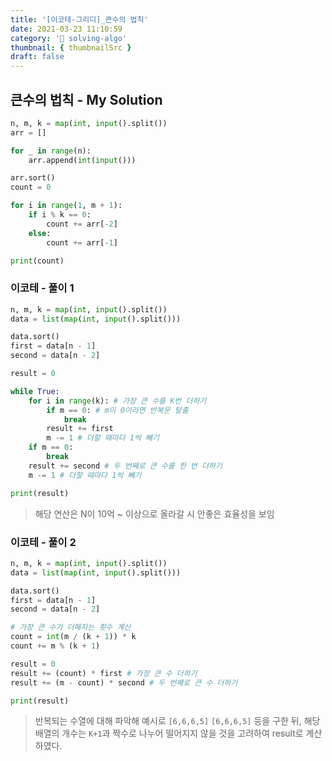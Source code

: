 ```yaml
---
title: '[이코테-그리디]_큰수의 법칙'
date: 2021-03-23 11:10:59
category: '💯 solving-algo'
thumbnail: { thumbnailSrc }
draft: false
---
```


## 큰수의 법칙 - My Solution

```python
n, m, k = map(int, input().split())
arr = []

for _ in range(n):
    arr.append(int(input()))

arr.sort()
count = 0

for i in range(1, m + 1):
    if i % k == 0:
        count += arr[-2]
    else:
        count += arr[-1]

print(count)
```

### 이코테 - 풀이 1

```python
n, m, k = map(int, input().split())
data = list(map(int, input().split()))

data.sort()
first = data[n - 1]
second = data[n - 2]

result = 0

while True:
    for i in range(k): # 가장 큰 수를 K번 더하기
        if m == 0: # m이 0이라면 반복문 탈출
            break
        result += first
        m -= 1 # 더할 때마다 1씩 빼기
    if m == 0:
        break
    result += second # 두 번째로 큰 수를 한 번 더하기
    m -= 1 # 더할 때마다 1씩 빼기

print(result)
```

> 해당 연산은 N이 10억 ~ 이상으로 올라갈 시 안좋은 효율성을 보임

### 이코테 - 풀이 2

```python
n, m, k = map(int, input().split())
data = list(map(int, input().split()))

data.sort()
first = data[n - 1]
second = data[n - 2]

# 가장 큰 수가 더해지는 횟수 계산
count = int(m / (k + 1)) * k
count += m % (k + 1)

result = 0
result += (count) * first # 가장 큰 수 더하기
result += (m - count) * second # 두 번째로 큰 수 더하기

print(result)
```

> 반복되는 수열에 대해 파악해 예시로 `[6,6,6,5]` `[6,6,6,5]` 등을 구한 뒤, 해당 배열의 개수는 `K+1`과 짝수로 나누어 떨어지지 않을 것을 고려하여 result로 계산하였다.

